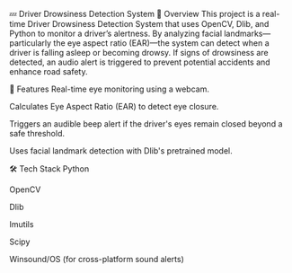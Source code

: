 💤 Driver Drowsiness Detection System
🚗 Overview
This project is a real-time Driver Drowsiness Detection System that uses OpenCV, Dlib, and Python to monitor a driver’s alertness. By analyzing facial landmarks—particularly the eye aspect ratio (EAR)—the system can detect when a driver is falling asleep or becoming drowsy. If signs of drowsiness are detected, an audio alert is triggered to prevent potential accidents and enhance road safety.

🧠 Features
Real-time eye monitoring using a webcam.

Calculates Eye Aspect Ratio (EAR) to detect eye closure.

Triggers an audible beep alert if the driver's eyes remain closed beyond a safe threshold.

Uses facial landmark detection with Dlib's pretrained model.

🛠️ Tech Stack
Python

OpenCV

Dlib

Imutils

Scipy

Winsound/OS (for cross-platform sound alerts)
